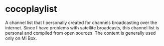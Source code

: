 # cocoplaylist
A channel list that I personally created for channels broadcasting over the internet.
Since I have problems with satellite broadcasts, this channel list is personal and compiled from open sources. 
The content is generally used only on Mi Box.
